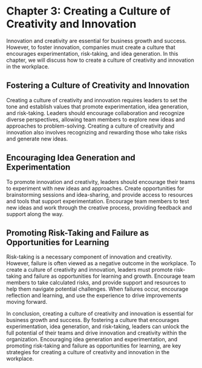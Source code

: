 # Chapter 3: Creating a Culture of Creativity and Innovation

Innovation and creativity are essential for business growth and success. However, to foster innovation, companies must create a culture that encourages experimentation, risk-taking, and idea generation. In this chapter, we will discuss how to create a culture of creativity and innovation in the workplace.

## Fostering a Culture of Creativity and Innovation

Creating a culture of creativity and innovation requires leaders to set the tone and establish values that promote experimentation, idea generation, and risk-taking. Leaders should encourage collaboration and recognize diverse perspectives, allowing team members to explore new ideas and approaches to problem-solving. Creating a culture of creativity and innovation also involves recognizing and rewarding those who take risks and generate new ideas.

## Encouraging Idea Generation and Experimentation

To promote innovation and creativity, leaders should encourage their teams to experiment with new ideas and approaches. Create opportunities for brainstorming sessions and idea-sharing, and provide access to resources and tools that support experimentation. Encourage team members to test new ideas and work through the creative process, providing feedback and support along the way.

## Promoting Risk-Taking and Failure as Opportunities for Learning

Risk-taking is a necessary component of innovation and creativity. However, failure is often viewed as a negative outcome in the workplace. To create a culture of creativity and innovation, leaders must promote risk-taking and failure as opportunities for learning and growth. Encourage team members to take calculated risks, and provide support and resources to help them navigate potential challenges. When failures occur, encourage reflection and learning, and use the experience to drive improvements moving forward.

In conclusion, creating a culture of creativity and innovation is essential for business growth and success. By fostering a culture that encourages experimentation, idea generation, and risk-taking, leaders can unlock the full potential of their teams and drive innovation and creativity within the organization. Encouraging idea generation and experimentation, and promoting risk-taking and failure as opportunities for learning, are key strategies for creating a culture of creativity and innovation in the workplace.
